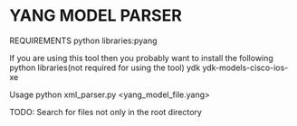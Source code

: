 # YANG MODEL PARSER
REQUIREMENTS
python libraries:pyang

If you are using this tool then you probably want to install the following python libraries(not required for using the tool)
ydk
ydk-models-cisco-ios-xe

Usage
python xml_parser.py <yang_model_file.yang> <variable to search>

TODO:
Search for files not only in the root directory

